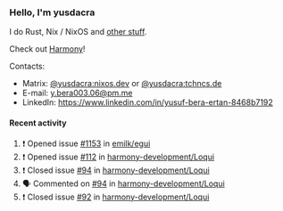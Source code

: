 ### Hello, I'm yusdacra

I do Rust, Nix / NixOS and [other stuff](https://yusdacra.gitlab.io/about).

Check out [Harmony](https://github.com/harmony-development)!

Contacts:
- Matrix: [@yusdacra:nixos.dev](https://matrix.to/#/@yusdacra:nixos.dev) or [@yusdacra:tchncs.de](https://matrix.to/#/@yusdacra:tchncs.de)
- E-mail: y.bera003.06@pm.me
- LinkedIn: https://www.linkedin.com/in/yusuf-bera-ertan-8468b7192

#### Recent activity

<!--START_SECTION:activity-->
1. ❗️ Opened issue [#1153](https://github.com/emilk/egui/issues/1153) in [emilk/egui](https://github.com/emilk/egui)
2. ❗️ Opened issue [#112](https://github.com/harmony-development/Loqui/issues/112) in [harmony-development/Loqui](https://github.com/harmony-development/Loqui)
3. ❗️ Closed issue [#94](https://github.com/harmony-development/Loqui/issues/94) in [harmony-development/Loqui](https://github.com/harmony-development/Loqui)
4. 🗣 Commented on [#94](https://github.com/harmony-development/Loqui/issues/94) in [harmony-development/Loqui](https://github.com/harmony-development/Loqui)
5. ❗️ Closed issue [#92](https://github.com/harmony-development/Loqui/issues/92) in [harmony-development/Loqui](https://github.com/harmony-development/Loqui)
<!--END_SECTION:activity-->
